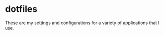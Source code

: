 dotfiles
========

These are my settings and configurations for a variety of applications that I use.
